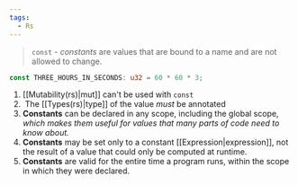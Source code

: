 ```yaml
---
tags:
  - Rs
---
```

> `const` - _constants_ are values that are bound to a name and are not allowed to change.

```rust
const THREE_HOURS_IN_SECONDS: u32 = 60 * 60 * 3;
```

>

1. [[Mutability(rs)|mut]] can't be used with `const`
2.  The [[Types(rs)|type]] of the value _must_ be annotated
3. **Constants** can be declared in any scope, including the global scope, *which makes them useful for values that many parts of code need to know about.*
4. **Constants** may be set only to a constant [[Expression|expression]], not the result of a value that could only be computed at runtime.
5. **Constants** are valid for the entire time a program runs, within the scope in which they were declared.